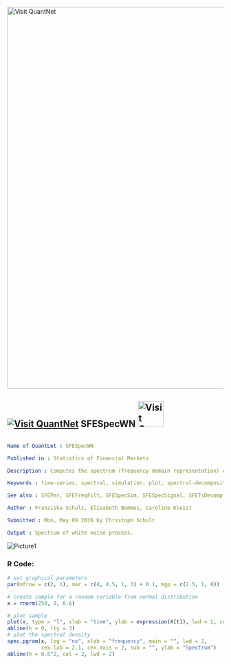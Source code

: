 
[<img src="https://github.com/QuantLet/Styleguide-and-FAQ/blob/master/pictures/banner.png" width="888" alt="Visit QuantNet">](http://quantlet.de/)

## [<img src="https://github.com/QuantLet/Styleguide-and-FAQ/blob/master/pictures/qloqo.png" alt="Visit QuantNet">](http://quantlet.de/) **SFESpecWN** [<img src="https://github.com/QuantLet/Styleguide-and-FAQ/blob/master/pictures/QN2.png" width="60" alt="Visit QuantNet 2.0">](http://quantlet.de/)

```yaml

Name of QuantLet : SFESpecWN

Published in : Statistics of Financial Markets

Description : Computes the spectrum (frequency domain representation) of a white noise process

Keywords : time-series, spectral, simulation, plot, spectral-decomposition, white noise

See also : SFEPer, SFEFreqFilt, SFESpecSim, SFESpecSignal, SFETsDecomp

Author : Franziska Schulz, Elisabeth Bommes, Caroline Kleist

Submitted : Mon, May 09 2016 by Christoph Schult

Output : Spectrum of white noise process.

```

![Picture1](SpectrumWN.png)


### R Code:
```r
# set graphical parameters
par(mfrow = c(2, 1), mar = c(4, 4.5, 1, 3) + 0.1, mgp = c(2.5, 1, 0))

# create sample for a random variable from normal distribution
x = rnorm(250, 0, 0.6)

# plot sample
plot(x, type = "l", xlab = "time", ylab = expression(X[t]), lwd = 2, cex.lab = 2.1, cex.axis = 2)
abline(h = 0, lty = 3)
# plot the spectral density
spec.pgram(x, log = "no", xlab = "frequency", main = "", lwd = 2,
           cex.lab = 2.1, cex.axis = 2, sub = "", ylab = "Spectrum")
abline(h = 0.6^2, col = 2, lwd = 2)

```
